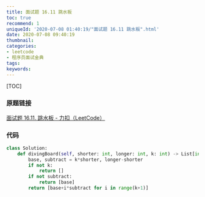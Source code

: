 ```yaml
---
title: 面试题 16.11 跳水板
toc: true
recommend: 1
uniqueId: '2020-07-08 01:40:19/"面试题 16.11 跳水板".html'
date: 2020-07-08 09:40:19
thumbnail:
categories:
- leetcode
- 程序员面试金典
tags:
keywords:
---
```


[TOC]

<!--more-->

### 原题链接

[面试题 16.11. 跳水板 - 力扣（LeetCode）](https://leetcode-cn.com/problems/diving-board-lcci/)

### 代码

```python
class Solution:
    def divingBoard(self, shorter: int, longer: int, k: int) -> List[int]:
        base, subtract = k*shorter, longer-shorter
        if not k:
            return []
        if not subtract:
            return [base]
        return [base+i*subtract for i in range(k+1)]
```

